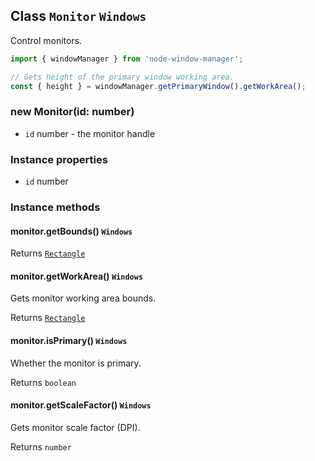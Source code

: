 ## Class `Monitor` `Windows`

Control monitors.

```typescript
import { windowManager } from 'node-window-manager';

// Gets height of the primary window working area.
const { height } = windowManager.getPrimaryWindow().getWorkArea();
```

### new Monitor(id: number)

- `id` number - the monitor handle

### Instance properties

- `id` number

### Instance methods

#### monitor.getBounds() `Windows`

Returns [`Rectangle`](rectangle.md)

#### monitor.getWorkArea() `Windows`

Gets monitor working area bounds.

Returns [`Rectangle`](rectangle.md)

#### monitor.isPrimary() `Windows`

Whether the monitor is primary.

Returns `boolean`

#### monitor.getScaleFactor() `Windows`

Gets monitor scale factor (DPI).

Returns `number`
